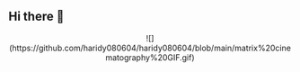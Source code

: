## Hi there 👋

<p align ="center">
![](https://github.com/haridy080604/haridy080604/blob/main/matrix%20cinematography%20GIF.gif)
</p>
